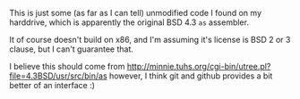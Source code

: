 This is just some (as far as I can tell) unmodified code I found on my harddrive, which is apparently the original BSD 4.3 `as` assembler. 

It of course doesn't build on x86, and I'm assuming it's license is BSD 2 or 3 clause, but I can't guarantee that. 

I believe this should come from http://minnie.tuhs.org/cgi-bin/utree.pl?file=4.3BSD/usr/src/bin/as however, I think git and github provides a bit better of an interface :)


